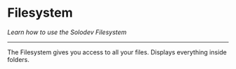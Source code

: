 
# Filesystem

*Learn how to use the Solodev Filesystem*

---

The Filesystem gives you access to all your files. Displays everything inside folders.